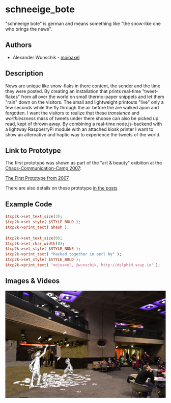 # schneeige_bote

"schneeige bote" is german and means something like "the snow-like one who brings the news".

## Authors

- Alexander Wunschik - [mojoaxel](https://github.com/mojoaxel "GitHub Account")

## Description

News are unique like snow-flaks in there content, the sender and the time they were posted. By creating an installation that prints real-time "tweet-flakes" from all over the world on small thermo-paper snippets and let them "rain" down on the visitors. 
The small and lightweight printouts "live" only a few seconds while the fly through the air before the are walked apon and forgotten. I want the visitors to realize that these *transience* and *worthlessness* mass of tweets under there shoose can also be picked up read, kept of thrown away.
By combining a real-time node.js-backend with a lightway RaspberryPi module with an attached kiosk printer I want to show an alternative and haptic way to experience the tweets of the world.


## Link to Prototype

The first prototype was shown as part of the "art & beauty" exibition at the [Chaos-Communication-Camp 2007](http://events.ccc.de/camp/2007/Intro/):

[The First Prototype from 2007](https://github.com/mojoaxel/twinter)

There are also details on these prototype [in the posts](project_posts/2014-03-25-The-First-Prototype.md)

## Example Code

```perl
$tcp2k->set_text_size(3);
$tcp2k->set_style( $STYLE_BOLD );
$tcp2k->print_text( $hash );	

$tcp2k->set_text_size(0);
$tcp2k->set_char_width(0);
$tcp2k->set_style( $STYLE_NONE );
$tcp2k->print_text( "hacked together in perl by" );
$tcp2k->set_style( $STYLE_BOLD );
$tcp2k->print_text( 'mojoaxel, @wunschik, http://delphiN.soup.io' ); 
```
## Images & Videos

![First Prototype 2007](project_images/BarbicanFoyerPrinter-CCSABY-Jknight1603.jpg)

